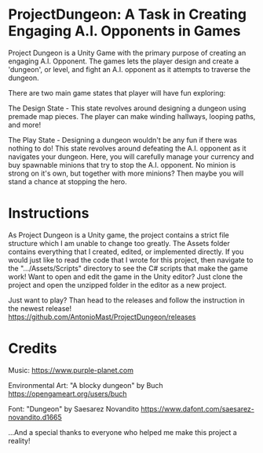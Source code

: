 # ProjectDungeon: A Task in Creating Engaging A.I. Opponents in Games
Project Dungeon is a Unity Game with the primary purpose of creating an engaging A.I. Opponent.
The games lets the player design and create a 'dungeon', or level, and fight an  A.I. opponent as it attempts to traverse the dungeon.

There are two main game states that player will have fun exploring:

The Design State - This state revolves around designing a dungeon using premade map pieces. The player can make winding hallways, looping paths, and more!

The Play State - Designing a dungeon wouldn't be any fun if there was nothing to do! This state revolves around defeating the A.I. opponent as it navigates your dungeon.
Here, you will carefully manage your currency and buy spawnable minions that try to stop the A.I. opponent. No minion is strong on it's own, but together with more minions?
Then maybe you will stand a chance at stopping the hero.

# Instructions
As Project Dungeon is a Unity game, the project contains a strict file structure which I am unable to change too greatly.
The Assets folder contains everything that I created, edited, or implemented directly.
If you would just like to read the code that I wrote for this project, then navigate to the ".../Assets/Scripts" directory to see the C# scripts that make the game work!
Want to open and edit the game in the Unity editor? Just clone the project and open the unzipped folder in the editor as a new project.

Just want to play? Than head to the releases and follow the instruction in the newest release! https://github.com/AntonioMast/ProjectDungeon/releases


# Credits

Music: https://www.purple-planet.com

Environmental Art: "A blocky dungeon" by Buch https://opengameart.org/users/buch

Font: "Dungeon" by Saesarez Novandito https://www.dafont.com/saesarez-novandito.d1665

...And a special thanks to everyone who helped me make this project a reality!
